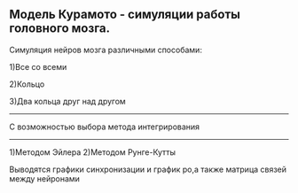 Модель Курамото - симуляции работы головного мозга.
---------------
Симуляция нейров мозга различными способами:

1)Все со всеми 

2)Кольцо

3)Два кольца друг над другом

-------------
С возможностью выбора метода интегрирования
______________
1)Методом Эйлера
2)Методом Рунге-Кутты

Выводятся графики синхронизации и график ро,а также матрица связей между нейронами

